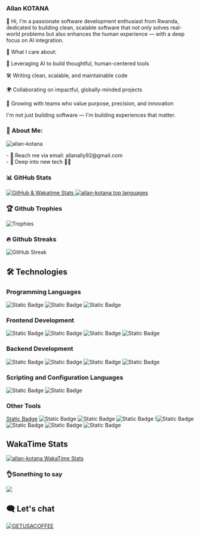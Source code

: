 ###  Allan KOTANA

👋 Hi, 
I'm a passionate software development enthusiast from Rwanda, dedicated to building clean, scalable software that not only solves real-world problems but also enhances the human experience — with a deep focus on AI integration.

🚀 What I care about:

🧠 Leveraging AI to build thoughtful, human-centered tools

🛠️ Writing clean, scalable, and maintainable code

🌍 Collaborating on impactful, globally-minded projects

🤝 Growing with teams who value purpose, precision, and innovation

I'm not just building software — I'm building experiences that matter.
### 🚀 About Me:
<p align="left"> 
  <img src="https://komarev.com/ghpvc/?username=allan-kotana&label=Profile%20views&color=blue&style=flat" alt="allan-kotana" /> 
</p>
 - 📧 Reach me via email: allanally92@gmail.com <br>
 - 🔭 Deep into new tech 💪🏾 <br>

### 📊 GitHub Stats

<p align="left">
  <a href="https://github.com/anuraghazra/github-readme-stats">
    <img src="https://github-readme-stats-xi-eight-22.vercel.app/api?username=allan-kotana&cache_seconds=300&show_icons=true&theme=dark&hide_border=true&layout=compact" alt="GitHub & Wakatime Stats" />
  </a>
  <a href="https://github.com/anuraghazra/github-readme-stats">
    <img src="https://github-readme-stats-xi-eight-22.vercel.app/api/top-langs/?username=allan-kotana&cache_seconds=300&theme=dark&show_icons=true&hide_border=true&layout=compact&langs_count=8" alt="allan-kotana top languages" />
  </a>
</p>

### 🏆 Github Trophies

![Trophies](https://github-profile-trophy.vercel.app/?username=allan-kotana&theme=radical)

### 🔥 Github Streaks

![GitHub Streak](https://github-readme-streak-stats.herokuapp.com/?user=allan-kotana&theme=radical)

## 🛠️ Technologies

### Programming Languages
![Static Badge](https://img.shields.io/badge/Typescript-00599C?logo=typescript&logoColor=white&style=flat) ![Static Badge](https://img.shields.io/badge/JavaScript-grey?logo=javascript&logoColor=F7DF1E&style=flat) ![Static Badge](https://img.shields.io/badge/C++-00599C?logo=c%2B%2B&logoColor=white&style=flat) 

### Frontend Development

![Static Badge](https://img.shields.io/badge/Next.js-000000?logo=next.js&logoColor=white&style=flat) ![Static Badge](https://img.shields.io/badge/shadcn/ui-000000?logo=shadcnui&logoColor=white&style=flat) ![Static Badge](https://img.shields.io/badge/TailwindCSS-06B6D4?logo=tailwindcss&logoColor=white&style=flat) ![Static Badge](https://img.shields.io/badge/Lucide-F56565?logo=lucide&logoColor=white&style=flat) 

### Backend Development
![Static Badge](https://img.shields.io/badge/Node.js-5FA04E?logo=node.js&logoColor=white&style=flat) ![Static Badge](https://img.shields.io/badge/PostgreSQL-4169E1?logo=postgresql&logoColor=white&style=flat) ![Static Badge](https://img.shields.io/badge/Prisma-2D3748?logo=drizzle&logoColor=yellow&style=flat) ![Static Badge](https://img.shields.io/badge/MySQL-4479A1?logo=mysql&logoColor=white&style=flat)

### Scripting and Configuration Languages

![Static Badge](https://img.shields.io/badge/JSON-000000?logo=json&logoColor=white&style=flat) ![Static Badge](https://img.shields.io/badge/YAML-CB171E?logo=yaml&logoColor=white&style=flat)

### Other Tools

[Static Badge](https://img.shields.io/badge/Git-F05032?logo=git&logoColor=white&style=flat) ![Static Badge](https://img.shields.io/badge/npm-CB3837?logo=npm&logoColor=white&style=flat) ![Static Badge](https://img.shields.io/badge/Lighthouse-F44B21?logo=lighthouse&logoColor=white&style=flat) ![Static Badge](https://img.shields.io/badge/Postman-FF6C37?logo=postman&logoColor=white&style=flat) !![Static Badge](https://img.shields.io/badge/Dependabot-025E8C?logo=dependabot&logoColor=white&style=flat) ![Static Badge](https://img.shields.io/badge/Docker-2496ED?logo=docker&logoColor=white&style=flat) ![Static Badge](https://img.shields.io/badge/Vercel-000000?logo=vercel&logoColor=white&style=flat) ![Static Badge](https://img.shields.io/badge/Render-000000?logo=render&logoColor=white&style=flat) 

## WakaTime Stats

  <a href="https://github.com/anuraghazra/github-readme-stats">
    <img src="https://github-readme-stats-xi-eight-22.vercel.app/api/wakatime/?username=allan_kotana&cache_seconds=300&theme=dark&show_icons=true&hide_border=true&layout=compact&langs_count=25" alt="allan-kotana WakaTime Stats" />
  </a>
  
### 👌Sonething to say
![](https://quotes-github-readme.vercel.app/api?type=horizontal&theme=merko)

## 🗨️ Let's chat
  [![GETUSACOFFEE](https://img.shields.io/badge/Buy%20Me%20a%20Coffee-ffdd00?style=for-the-badge&logo=buy-me-a-coffee&logoColor=black)](https://buymeacoffee.com/allankotana) 

